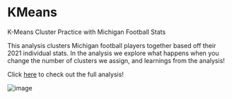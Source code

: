 # KMeans
K-Means Cluster Practice with Michigan Football Stats

This analysis clusters Michigan football players together based off their 2021 individual stats. In the analysis we explore what happens when you change the number of clusters we assign, and learnings from the analysis!

Click [here](https://github.com/chrismca13/KMeans/blob/main/K%20Means%20Mich%20Football.ipynb) to check out the full analysis! 

![image](https://user-images.githubusercontent.com/40841565/150388681-a7515684-f0a6-44b5-8bfa-f4487c5e9e82.png)
